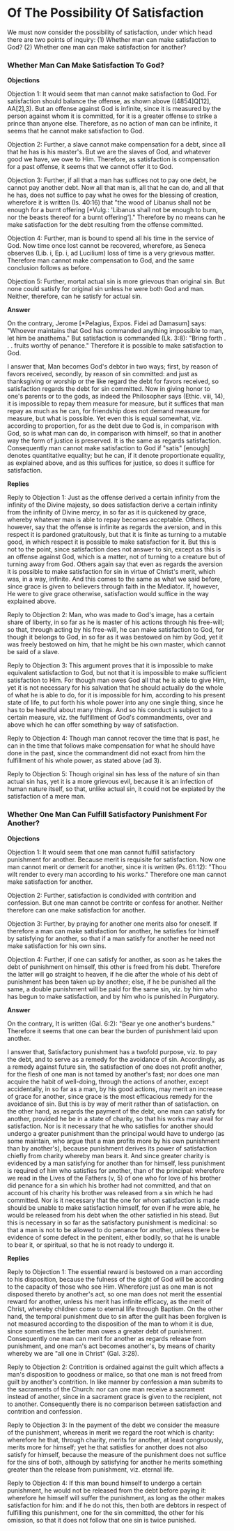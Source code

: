 # Of The Possibility Of Satisfaction

We must now consider the possibility of satisfaction, under which head there are two points of inquiry:
(1) Whether man can make satisfaction to God?
(2) Whether one man can make satisfaction for another?
### Whether Man Can Make Satisfaction To God?

**Objections**

Objection 1: It would seem that man cannot make satisfaction to God. For satisfaction should balance the offense, as shown above ([4854]Q[12], AA[2],3). But an offense against God is infinite, since it is measured by the person against whom it is committed, for it is a greater offense to strike a prince than anyone else. Therefore, as no action of man can be infinite, it seems that he cannot make satisfaction to God.

Objection 2: Further, a slave cannot make compensation for a debt, since all that he has is his master's. But we are the slaves of God, and whatever good we have, we owe to Him. Therefore, as satisfaction is compensation for a past offense, it seems that we cannot offer it to God.

Objection 3: Further, if all that a man has suffices not to pay one debt, he cannot pay another debt. Now all that man is, all that he can do, and all that he has, does not suffice to pay what he owes for the blessing of creation, wherefore it is written (Is. 40:16) that "the wood of Libanus shall not be enough for a burnt offering [*Vulg.: 'Libanus shall not be enough to burn, nor the beasts thereof for a burnt offering']." Therefore by no means can he make satisfaction for the debt resulting from the offense committed.

Objection 4: Further, man is bound to spend all his time in the service of God. Now time once lost cannot be recovered, wherefore, as Seneca observes (Lib. i, Ep. i, ad Lucilium) loss of time is a very grievous matter. Therefore man cannot make compensation to God, and the same conclusion follows as before.

Objection 5: Further, mortal actual sin is more grievous than original sin. But none could satisfy for original sin unless he were both God and man. Neither, therefore, can he satisfy for actual sin.

**Answer**

On the contrary, Jerome [*Pelagius, Expos. Fidei ad Damasum] says: "Whoever maintains that God has commanded anything impossible to man, let him be anathema." But satisfaction is commanded (Lk. 3:8): "Bring forth . . . fruits worthy of penance." Therefore it is possible to make satisfaction to God.

I answer that, Man becomes God's debtor in two ways; first, by reason of favors received, secondly, by reason of sin committed: and just as thanksgiving or worship or the like regard the debt for favors received, so satisfaction regards the debt for sin committed. Now in giving honor to one's parents or to the gods, as indeed the Philosopher says (Ethic. viii, 14), it is impossible to repay them measure for measure, but it suffices that man repay as much as he can, for friendship does not demand measure for measure, but what is possible. Yet even this is equal somewhat, viz. according to proportion, for as the debt due to God is, in comparison with God, so is what man can do, in comparison with himself, so that in another way the form of justice is preserved. It is the same as regards satisfaction. Consequently man cannot make satisfaction to God if "satis" [enough] denotes quantitative equality; but he can, if it denote proportionate equality, as explained above, and as this suffices for justice, so does it suffice for satisfaction.

**Replies**

Reply to Objection 1: Just as the offense derived a certain infinity from the infinity of the Divine majesty, so does satisfaction derive a certain infinity from the infinity of Divine mercy, in so far as it is quickened by grace, whereby whatever man is able to repay becomes acceptable. Others, however, say that the offense is infinite as regards the aversion, and in this respect it is pardoned gratuitously, but that it is finite as turning to a mutable good, in which respect it is possible to make satisfaction for it. But this is not to the point, since satisfaction does not answer to sin, except as this is an offense against God, which is a matter, not of turning to a creature but of turning away from God. Others again say that even as regards the aversion it is possible to make satisfaction for sin in virtue of Christ's merit, which was, in a way, infinite. And this comes to the same as what we said before, since grace is given to believers through faith in the Mediator. If, however, He were to give grace otherwise, satisfaction would suffice in the way explained above.

Reply to Objection 2: Man, who was made to God's image, has a certain share of liberty, in so far as he is master of his actions through his free-will; so that, through acting by his free-will, he can make satisfaction to God, for though it belongs to God, in so far as it was bestowed on him by God, yet it was freely bestowed on him, that he might be his own master, which cannot be said of a slave.

Reply to Objection 3: This argument proves that it is impossible to make equivalent satisfaction to God, but not that it is impossible to make sufficient satisfaction to Him. For though man owes God all that he is able to give Him, yet it is not necessary for his salvation that he should actually do the whole of what he is able to do, for it is impossible for him, according to his present state of life, to put forth his whole power into any one single thing, since he has to be heedful about many things. And so his conduct is subject to a certain measure, viz. the fulfillment of God's commandments, over and above which he can offer something by way of satisfaction.

Reply to Objection 4: Though man cannot recover the time that is past, he can in the time that follows make compensation for what he should have done in the past, since the commandment did not exact from him the fulfillment of his whole power, as stated above (ad 3).

Reply to Objection 5: Though original sin has less of the nature of sin than actual sin has, yet it is a more grievous evil, because it is an infection of human nature itself, so that, unlike actual sin, it could not be expiated by the satisfaction of a mere man.
### Whether One Man Can Fulfill Satisfactory Punishment For Another?

**Objections**

Objection 1: It would seem that one man cannot fulfill satisfactory punishment for another. Because merit is requisite for satisfaction. Now one man cannot merit or demerit for another, since it is written (Ps. 61:12): "Thou wilt render to every man according to his works." Therefore one man cannot make satisfaction for another.

Objection 2: Further, satisfaction is condivided with contrition and confession. But one man cannot be contrite or confess for another. Neither therefore can one make satisfaction for another.

Objection 3: Further, by praying for another one merits also for oneself. If therefore a man can make satisfaction for another, he satisfies for himself by satisfying for another, so that if a man satisfy for another he need not make satisfaction for his own sins.

Objection 4: Further, if one can satisfy for another, as soon as he takes the debt of punishment on himself, this other is freed from his debt. Therefore the latter will go straight to heaven, if he die after the whole of his debt of punishment has been taken up by another; else, if he be punished all the same, a double punishment will be paid for the same sin, viz. by him who has begun to make satisfaction, and by him who is punished in Purgatory.

**Answer**

On the contrary, It is written (Gal. 6:2): "Bear ye one another's burdens." Therefore it seems that one can bear the burden of punishment laid upon another.

I answer that, Satisfactory punishment has a twofold purpose, viz. to pay the debt, and to serve as a remedy for the avoidance of sin. Accordingly, as a remedy against future sin, the satisfaction of one does not profit another, for the flesh of one man is not tamed by another's fast; nor does one man acquire the habit of well-doing, through the actions of another, except accidentally, in so far as a man, by his good actions, may merit an increase of grace for another, since grace is the most efficacious remedy for the avoidance of sin. But this is by way of merit rather than of satisfaction. on the other hand, as regards the payment of the debt, one man can satisfy for another, provided he be in a state of charity, so that his works may avail for satisfaction. Nor is it necessary that he who satisfies for another should undergo a greater punishment than the principal would have to undergo (as some maintain, who argue that a man profits more by his own punishment than by another's), because punishment derives its power of satisfaction chiefly from charity whereby man bears it. And since greater charity is evidenced by a man satisfying for another than for himself, less punishment is required of him who satisfies for another, than of the principal: wherefore we read in the Lives of the Fathers (v, 5) of one who for love of his brother did penance for a sin which his brother had not committed, and that on account of his charity his brother was released from a sin which he had committed. Nor is it necessary that the one for whom satisfaction is made should be unable to make satisfaction himself, for even if he were able, he would be released from his debt when the other satisfied in his stead. But this is necessary in so far as the satisfactory punishment is medicinal: so that a man is not to be allowed to do penance for another, unless there be evidence of some defect in the penitent, either bodily, so that he is unable to bear it, or spiritual, so that he is not ready to undergo it.

**Replies**

Reply to Objection 1: The essential reward is bestowed on a man according to his disposition, because the fulness of the sight of God will be according to the capacity of those who see Him. Wherefore just as one man is not disposed thereto by another's act, so one man does not merit the essential reward for another, unless his merit has infinite efficacy, as the merit of Christ, whereby children come to eternal life through Baptism. On the other hand, the temporal punishment due to sin after the guilt has been forgiven is not measured according to the disposition of the man to whom it is due, since sometimes the better man owes a greater debt of punishment. Consequently one man can merit for another as regards release from punishment, and one man's act becomes another's, by means of charity whereby we are "all one in Christ" (Gal. 3:28).

Reply to Objection 2: Contrition is ordained against the guilt which affects a man's disposition to goodness or malice, so that one man is not freed from guilt by another's contrition. In like manner by confession a man submits to the sacraments of the Church: nor can one man receive a sacrament instead of another, since in a sacrament grace is given to the recipient, not to another. Consequently there is no comparison between satisfaction and contrition and confession.

Reply to Objection 3: In the payment of the debt we consider the measure of the punishment, whereas in merit we regard the root which is charity: wherefore he that, through charity, merits for another, at least congruously, merits more for himself; yet he that satisfies for another does not also satisfy for himself, because the measure of the punishment does not suffice for the sins of both, although by satisfying for another he merits something greater than the release from punishment, viz. eternal life.

Reply to Objection 4: If this man bound himself to undergo a certain punishment, he would not be released from the debt before paying it: wherefore he himself will suffer the punishment, as long as the other makes satisfaction for him: and if he do not this, then both are debtors in respect of fulfilling this punishment, one for the sin committed, the other for his omission, so that it does not follow that one sin is twice punished.
